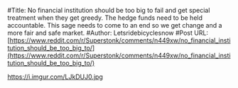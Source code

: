 #Title: No financial institution should be too big to fail and get special treatment when they get greedy. The hedge funds need to be held accountable. This sage needs to come to an end so we get change and a more fair and safe market.
#Author: Letsridebicyclesnow
#Post URL: [https://www.reddit.com/r/Superstonk/comments/n449xw/no_financial_institution_should_be_too_big_to/](https://www.reddit.com/r/Superstonk/comments/n449xw/no_financial_institution_should_be_too_big_to/)


https://i.imgur.com/LJkDUJ0.jpg